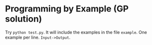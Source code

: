 # Programming by Example (GP solution)

Try ``python test.py``. It will include the examples in the file ``example``.
One example per line. ``Input->Output``.

